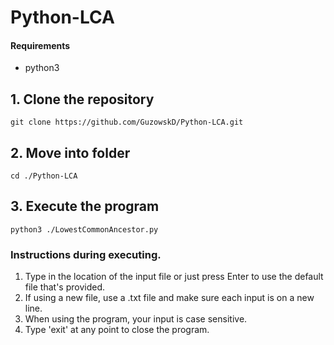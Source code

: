 # Python-LCA

#### Requirements
- python3

## 1. Clone the repository
```
git clone https://github.com/GuzowskD/Python-LCA.git
```
## 2. Move into folder
```
cd ./Python-LCA
```
## 3. Execute the program
```
python3 ./LowestCommonAncestor.py
```
### Instructions during executing.

1. Type in the location of the input file or just press Enter to use the default file that's provided.
2. If using a new file, use a .txt file and make sure each input is on a new line.
3. When using the program, your input is case sensitive.
4. Type 'exit' at any point to close the program.
